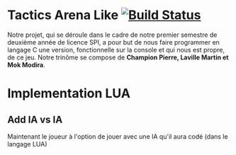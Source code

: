 Tactics Arena Like  [![Build Status](https://travis-ci.org/Drakirus/Tactics_Arena_Like.svg?branch=IA_lua)](https://travis-ci.org/Drakirus/Ruzzle)
==

Notre projet, qui se déroule dans le cadre de notre premier semestre de deuxième année de licence SPI, a pour but de nous faire programmer en langage C une version, fonctionnelle sur la console et qui nous est propre, de ce jeu. Notre trinôme se compose de **Champion Pierre, Laville Martin et Mok Modira**.

# Implementation LUA
## Add IA vs IA

Maintenant le joueur à l'option de jouer avec une IA qu'il aura codé (dans le langage LUA)
